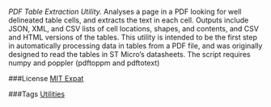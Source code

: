 *PDF Table Extraction Utility.* Analyses a page in a PDF looking
for well delineated table cells, and extracts the text in each cell.
Outputs include JSON, XML, and CSV lists of cell locations, shapes,
and contents, and CSV and HTML versions of the tables. This utility
is intended to be the first step in automatically processing data
in tables from a PDF file, and was originally designed to read the
tables in ST Micro’s datasheets. The script requires numpy and poppler
(pdftoppm and pdftotext)

###License
[MIT Expat](http://ashimagroup.net/os/license/mit-expat)

###Tags
[Utilities](http://ashimagroup.net/os/tag/utilities)


